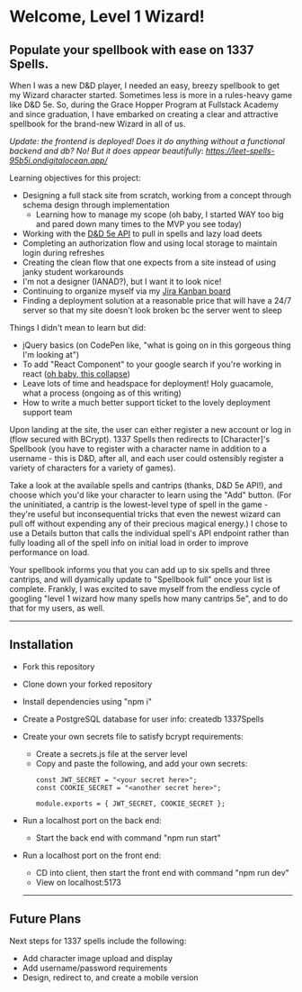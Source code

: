 # Welcome, Level 1 Wizard!

## Populate your spellbook with ease on 1337 Spells.

When I was a new D&D player, I needed an easy, breezy spellbook to get my Wizard character started. Sometimes less is more in a rules-heavy game like D&D 5e. So, during the Grace Hopper Program at Fullstack Academy and since graduation, I have embarked on creating a clear and attractive spellbook for the brand-new Wizard in all of us.

*Update: the frontend is deployed! Does it do anything without a functional backend and db? No! But it does appear beautifully: https://leet-spells-95b5i.ondigitalocean.app/*

Learning objectives for this project:
+ Designing a full stack site from scratch, working from a concept through schema design through implementation
  + Learning how to manage my scope (oh baby, I started WAY too big and pared down many times to the MVP you see today)
+ Working with the [D&D 5e API](https://www.dnd5eapi.co/) to pull in spells and lazy load deets
+ Completing an authorization flow and using local storage to maintain login during refreshes
+ Creating the clean flow that one expects from a site instead of using janky student workarounds
+ I'm not a designer (IANAD?), but I want it to look nice!
+ Continuing to organize myself via  my [Jira Kanban board](https://adventure-party.atlassian.net/jira/software/projects/APS/boards/2)
+ Finding a deployment solution at a reasonable price that will have a 24/7 server so that my site doesn't look broken bc the server went to sleep
  
Things I didn't mean to learn but did:
+ jQuery basics (on CodePen like, "what is going on in this gorgeous thing I'm looking at")
+ To add "React Component" to your google search if you're working in react ([oh baby, this collapse](https://github.com/glennflanagan/react-collapsible?tab=readme-ov-file#readme))
+ Leave lots of time and headspace for deployment! Holy guacamole, what a process (ongoing as of this writing)
+ How to write a much better support ticket to the lovely deployment support team

Upon landing at the site, the user can either register a new account or log in (flow secured with BCrypt). 1337 Spells then redirects to [Character]'s Spellbook (you have to register with a character name in addition to a username - this is D&D, after all, and each user could ostensibly register a variety of characters for a variety of games). 

Take a look at the available spells and cantrips (thanks, D&D 5e API!), and choose which you'd like your character to learn using the "Add" button. (For the uninitiated, a cantrip is the lowest-level type of spell in the game - they're useful but inconsequential tricks that even the newest wizard can pull off without expending any of their precious magical energy.) I chose to use a Details button that calls the individual spell's API endpoint rather than fully loading all of the spell info on initial load in order to improve performance on load.

Your spellbook informs you that you can add up to six spells and three cantrips, and will dyamically update to "Spellbook full" once your list is complete.  Frankly, I was excited to save myself from the endless cycle of googling "level 1 wizard how many spells how many cantrips 5e", and to do that for my users, as well.

---
## Installation

+ Fork this repository
+ Clone down your forked repository
+ Install dependencies using "npm i"
+ Create a PostgreSQL database for user info: createdb 1337Spells
+ Create your own secrets file to satisfy bcrypt requirements:
  + Create a secrets.js file at the server level
  + Copy and paste the following, and add your own secrets:
    ```
    const JWT_SECRET = "<your secret here>";
    const COOKIE_SECRET = "<another secret here>";
    
    module.exports = { JWT_SECRET, COOKIE_SECRET };
    ```
+ Run a localhost port on the back end:
  + Start the back end with command "npm run start"
+ Run a localhost port on the front end:
  + CD into client, then start the front end with command "npm run dev"
  + View on localhost:5173

  ---
## Future Plans

Next steps for 1337 spells include the following:

- Add character image upload and display
- Add username/password requirements
- Design, redirect to, and create a mobile version
  
